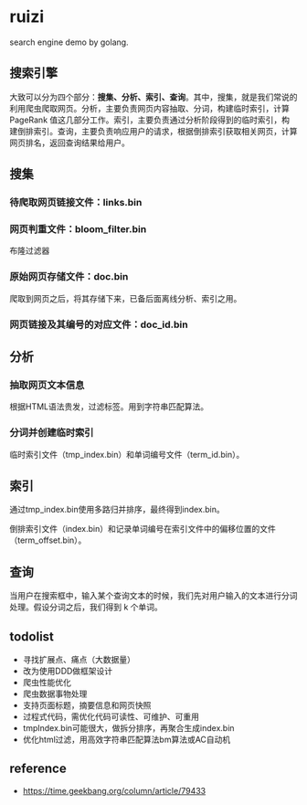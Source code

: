 # ruizi

search engine demo by golang.


## 搜索引擎
大致可以分为四个部分：**搜集、分析、索引、查询**。其中，搜集，就是我们常说的利用爬虫爬取网页。分析，主要负责网页内容抽取、分词，构建临时索引，计算 PageRank 值这几部分工作。索引，主要负责通过分析阶段得到的临时索引，构建倒排索引。查询，主要负责响应用户的请求，根据倒排索引获取相关网页，计算网页排名，返回查询结果给用户。


## 搜集

### 待爬取网页链接文件：links.bin

### 网页判重文件：bloom_filter.bin
布隆过滤器

### 原始网页存储文件：doc.bin
爬取到网页之后，将其存储下来，已备后面离线分析、索引之用。

### 网页链接及其编号的对应文件：doc_id.bin


## 分析

### 抽取网页文本信息
根据HTML语法贵发，过滤标签。用到字符串匹配算法。

### 分词并创建临时索引
临时索引文件（tmp_index.bin）和单词编号文件（term_id.bin）。


## 索引
通过tmp_index.bin使用多路归并排序，最终得到index.bin。

倒排索引文件（index.bin）和记录单词编号在索引文件中的偏移位置的文件（term_offset.bin）。


## 查询
当用户在搜索框中，输入某个查询文本的时候，我们先对用户输入的文本进行分词处理。假设分词之后，我们得到 k 个单词。


## todolist
- 寻找扩展点、痛点（大数据量）
- 改为使用DDD做框架设计
- 爬虫性能优化
- 爬虫数据事物处理
- 支持页面标题，摘要信息和网页快照
- 过程式代码，需优化代码可读性、可维护、可重用
- tmpIndex.bin可能很大，做拆分排序，再聚合生成index.bin
- 优化html过滤，用高效字符串匹配算法bm算法或AC自动机


## reference
- https://time.geekbang.org/column/article/79433



